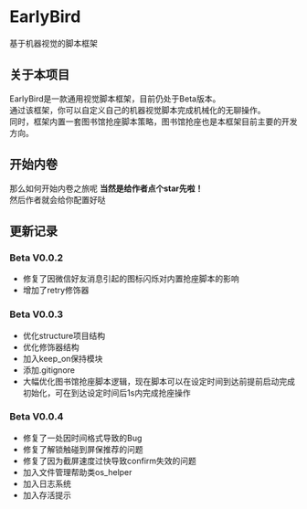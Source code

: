 # EarlyBird
基于机器视觉的脚本框架

## 关于本项目
EarlyBird是一款通用视觉脚本框架，目前仍处于Beta版本。  
通过该框架，你可以自定义自己的机器视觉脚本完成机械化的无聊操作。  
同时，框架内置一套图书馆抢座脚本策略，图书馆抢座也是本框架目前主要的开发方向。


## 开始内卷
那么如何开始内卷之旅呢 **当然是给作者点个star先啦！**  
然后作者就会给你配置好哒


## 更新记录
### Beta V0.0.2
* 修复了因微信好友消息引起的图标闪烁对内置抢座脚本的影响  
* 增加了retry修饰器

### Beta V0.0.3
* 优化structure项目结构  
* 优化修饰器结构  
* 加入keep_on保持模块  
* 添加.gitignore
* 大幅优化图书馆抢座脚本逻辑，现在脚本可以在设定时间到达前提前启动完成初始化，可在到达设定时间后1s内完成抢座操作

### Beta V0.0.4
* 修复了一处因时间格式导致的Bug
* 修复了解锁触碰到屏保推荐的问题
* 修复了因为截屏速度过快导致confirm失效的问题
* 加入文件管理帮助类os_helper
* 加入日志系统
* 加入存活提示